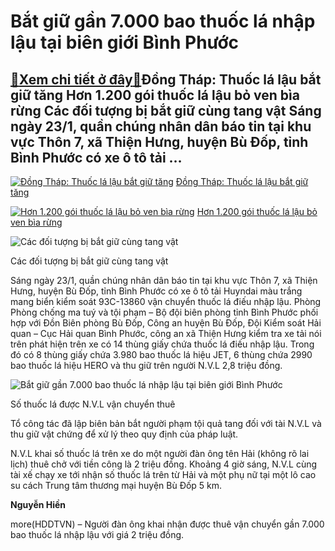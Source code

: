 Bắt giữ gần 7.000 bao thuốc lá nhập lậu tại biên giới Bình Phước
================================================================

[:gift:Xem chi tiết ở đây:gift:](https://hddtvn.com/bat-giu-gan-7-000-bao-thuoc-la-nhap-lau-tai-bien-gioi-binh-phuoc/)Đồng Tháp: Thuốc lá lậu bắt giữ tăng Hơn 1.200 gói thuốc lá lậu bỏ ven bìa rừng Các đối tượng bị bắt giữ cùng tang vật Sáng ngày 23/1, quần chúng nhân dân báo tin tại khu vực Thôn 7, xã Thiện Hưng, huyện Bù Đốp, tỉnh Bình Phước có xe ô tô tải …
----------------------------------------------------------------------------------------------------------------------------------------------------------------------------------------------------------------------------------------------------





[![Đồng Tháp: Thuốc lá lậu bắt giữ tăng](https://hddtvn.com/wp-content/uploads/2021/01/2315_IMG-0823.jpg "Đồng Tháp: Thuốc lá lậu bắt giữ tăng")](https://haiquanonline.com.vn/dong-thap-thuoc-la-lau-bat-giu-tang-140149.html "Đồng Tháp: Thuốc lá lậu bắt giữ tăng") 
[Đồng Tháp: Thuốc lá lậu bắt giữ tăng](https://haiquanonline.com.vn/dong-thap-thuoc-la-lau-bat-giu-tang-140149.html "Đồng Tháp: Thuốc lá lậu bắt giữ tăng")


[![Hơn 1.200 gói thuốc lá lậu bỏ ven bìa rừng](https://hddtvn.com/wp-content/uploads/2021/01/2023_bc3b7da969d1998fc0c0.jpg "Hơn 1.200 gói thuốc lá lậu bỏ ven bìa rừng")](https://haiquanonline.com.vn/hon-1200-goi-thuoc-la-lau-bo-ven-bia-rung-139655.html "Hơn 1.200 gói thuốc lá lậu bỏ ven bìa rừng") 
[Hơn 1.200 gói thuốc lá lậu bỏ ven bìa rừng](https://haiquanonline.com.vn/hon-1200-goi-thuoc-la-lau-bo-ven-bia-rung-139655.html "Hơn 1.200 gói thuốc lá lậu bỏ ven bìa rừng")






![Các đối tượng bị bắt giữ cùng tang vật](https://hddtvn.com/wp-content/uploads/2021/01/2122_08DB34FA-1EE4-4208-BEBA-E4C4AA85BAC3.jpg "undefined")


Các đối tượng bị bắt giữ cùng tang vật



Sáng ngày 23/1, quần chúng nhân dân báo tin tại khu vực Thôn 7, xã Thiện Hưng, huyện Bù Đốp, tỉnh Bình Phước có xe ô tô tải Huyndai màu trắng mang biển kiểm soát 93C-13860 vận chuyển thuốc lá điếu nhập lậu. Phòng Phòng chống ma tuý và tội phạm – Bộ đội biên phòng tỉnh Bình Phước phối hợp với Đồn Biên phòng Bù Đốp, Công an huyện Bù Đốp, Đội Kiểm soát Hải quan – Cục Hải quan Bình Phước, công an xã Thiện Hưng kiểm tra xe tải nói trên phát hiện trên xe có 14 thùng giấy chứa thuốc lá điếu nhập lậu. Trong đó có 8 thùng giấy chứa 3.980 bao thuốc lá hiệu JET, 6 thùng chứa 2990 bao thuốc lá hiệu HERO và thu giữ trên người N.V.L 2,8 triệu đồng.





![Bắt giữ gần 7.000 bao thuốc lá nhập lậu tại biên giới Bình Phước](https://hddtvn.com/wp-content/uploads/2021/01/2124_F9506CA3-501D-40BC-9BEF-02823A717EDA.jpg "undefined")


Số thuốc lá được N.V.L vận chuyển thuê



Tổ công tác đã lập biên bản bắt người phạm tội quả tang đối với tài N.V.L và thu giữ vật chứng để xử lý theo quy định của pháp luật.


N.V.L khai số thuốc lá trên xe do một người đàn ông tên Hải (không rõ lai lịch) thuê chở với tiền công là 2 triệu đồng. Khoảng 4 giờ sáng, N.V.L cùng tài xế chạy xe tới nhận số thuốc lá trên từ Hải và một phụ nữ tại một lô cao su cách Trung tâm thương mại huyện Bù Đốp 5 km.




**Nguyễn Hiền**



more(HDDTVN) – Người đàn ông khai nhận được thuê vận chuyển gần 7.000 bao thuốc lá nhập lậu với giá 2 triệu đồng.

